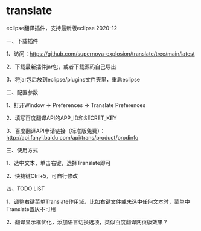 # translate
eclipse翻译插件，支持最新版eclipse 2020-12

一、下载插件

1、访问：https://github.com/supernova-explosion/translate/tree/main/latest

2、下载最新插件jar包，或者下载源码自己导出

3、将jar包后放到eclipse/plugins文件夹里，重启eclipse

二、配置参数

1、打开Window -> Preferences -> Translate Preferences

2、填写百度翻译API的APP_ID和SECRET_KEY

3、百度翻译API申请链接（标准版免费）：http://api.fanyi.baidu.com/api/trans/product/prodinfo

三、使用方式

1、选中文本，单击右键，选择Translate即可

2、快捷键Ctrl+5，可自行修改

四、TODO LIST

1、调整右键菜单Translate作用域，比如右键文件或未选中任何文本时，菜单中Translate置灰不可用

2、翻译显示框优化，添加语言切换选项，类似百度翻译网页版效果？